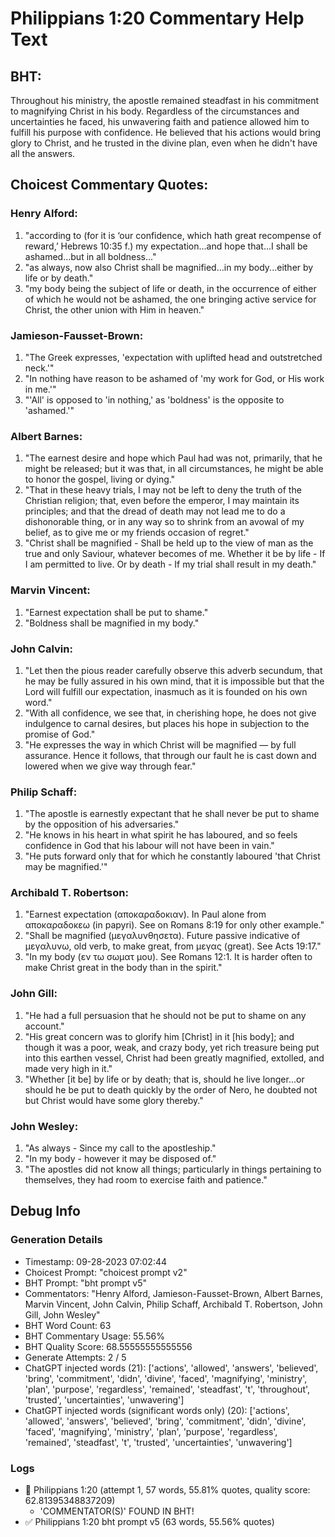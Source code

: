 # Philippians 1:20 Commentary Help Text

## BHT:
Throughout his ministry, the apostle remained steadfast in his commitment to magnifying Christ in his body. Regardless of the circumstances and uncertainties he faced, his unwavering faith and patience allowed him to fulfill his purpose with confidence. He believed that his actions would bring glory to Christ, and he trusted in the divine plan, even when he didn't have all the answers.

## Choicest Commentary Quotes:
### Henry Alford:
1. "according to (for it is ‘our confidence, which hath great recompense of reward,’ Hebrews 10:35 f.) my expectation...and hope that...I shall be ashamed...but in all boldness..."
2. "as always, now also Christ shall be magnified...in my body...either by life or by death."
3. "my body being the subject of life or death, in the occurrence of either of which he would not be ashamed, the one bringing active service for Christ, the other union with Him in heaven."

### Jamieson-Fausset-Brown:
1. "The Greek expresses, 'expectation with uplifted head and outstretched neck.'"
2. "In nothing have reason to be ashamed of 'my work for God, or His work in me.'"
3. "'All' is opposed to 'in nothing,' as 'boldness' is the opposite to 'ashamed.'"

### Albert Barnes:
1. "The earnest desire and hope which Paul had was not, primarily, that he might be released; but it was that, in all circumstances, he might be able to honor the gospel, living or dying."
2. "That in these heavy trials, I may not be left to deny the truth of the Christian religion; that, even before the emperor, I may maintain its principles; and that the dread of death may not lead me to do a dishonorable thing, or in any way so to shrink from an avowal of my belief, as to give me or my friends occasion of regret."
3. "Christ shall be magnified - Shall be held up to the view of man as the true and only Saviour, whatever becomes of me. Whether it be by life - If I am permitted to live. Or by death - If my trial shall result in my death."

### Marvin Vincent:
1. "Earnest expectation shall be put to shame." 
2. "Boldness shall be magnified in my body."

### John Calvin:
1. "Let then the pious reader carefully observe this adverb secundum, that he may be fully assured in his own mind, that it is impossible but that the Lord will fulfill our expectation, inasmuch as it is founded on his own word."
2. "With all confidence, we see that, in cherishing hope, he does not give indulgence to carnal desires, but places his hope in subjection to the promise of God."
3. "He expresses the way in which Christ will be magnified — by full assurance. Hence it follows, that through our fault he is cast down and lowered when we give way through fear."

### Philip Schaff:
1. "The apostle is earnestly expectant that he shall never be put to shame by the opposition of his adversaries."
2. "He knows in his heart in what spirit he has laboured, and so feels confidence in God that his labour will not have been in vain."
3. "He puts forward only that for which he constantly laboured 'that Christ may be magnified.'"

### Archibald T. Robertson:
1. "Earnest expectation (αποκαραδοκιαν). In Paul alone from αποκαραδοκεω (in papyri). See on Romans 8:19 for only other example."
2. "Shall be magnified (μεγαλυνθησετα). Future passive indicative of μεγαλυνω, old verb, to make great, from μεγας (great). See Acts 19:17."
3. "In my body (εν τω σωματ μου). See Romans 12:1. It is harder often to make Christ great in the body than in the spirit."

### John Gill:
1. "He had a full persuasion that he should not be put to shame on any account." 
2. "His great concern was to glorify him [Christ] in it [his body]; and though it was a poor, weak, and crazy body, yet rich treasure being put into this earthen vessel, Christ had been greatly magnified, extolled, and made very high in it."
3. "Whether [it be] by life or by death; that is, should he live longer...or should he be put to death quickly by the order of Nero, he doubted not but Christ would have some glory thereby."

### John Wesley:
1. "As always - Since my call to the apostleship."
2. "In my body - however it may be disposed of."
3. "The apostles did not know all things; particularly in things pertaining to themselves, they had room to exercise faith and patience."


## Debug Info
### Generation Details
- Timestamp: 09-28-2023 07:02:44
- Choicest Prompt: "choicest prompt v2"
- BHT Prompt: "bht prompt v5"
- Commentators: "Henry Alford, Jamieson-Fausset-Brown, Albert Barnes, Marvin Vincent, John Calvin, Philip Schaff, Archibald T. Robertson, John Gill, John Wesley"
- BHT Word Count: 63
- BHT Commentary Usage: 55.56%
- BHT Quality Score: 68.55555555555556
- Generate Attempts: 2 / 5
- ChatGPT injected words (21):
	['actions', 'allowed', 'answers', 'believed', 'bring', 'commitment', 'didn', 'divine', 'faced', 'magnifying', 'ministry', 'plan', 'purpose', 'regardless', 'remained', 'steadfast', 't', 'throughout', 'trusted', 'uncertainties', 'unwavering']
- ChatGPT injected words (significant words only) (20):
	['actions', 'allowed', 'answers', 'believed', 'bring', 'commitment', 'didn', 'divine', 'faced', 'magnifying', 'ministry', 'plan', 'purpose', 'regardless', 'remained', 'steadfast', 't', 'trusted', 'uncertainties', 'unwavering']

### Logs
- 🔄 Philippians 1:20 (attempt 1, 57 words, 55.81% quotes, quality score: 62.81395348837209) 
	- 'COMMENTATOR(S)' FOUND IN BHT!
- ✅ Philippians 1:20 bht prompt v5 (63 words, 55.56% quotes)